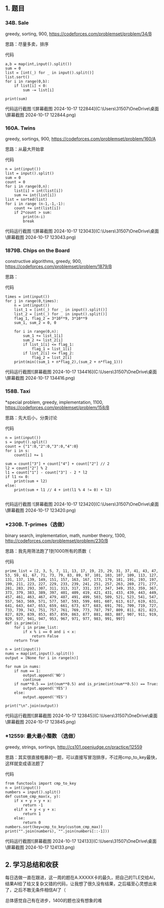 ## 1. 题目



### 34B. Sale



greedy, sorting, 900, https://codeforces.com/problemset/problem/34/B

思路：尽量多卖，排序

代码

```
a,b = map(int,input().split())
sum = 0
list = [int(_) for _ in input().split()]
list.sort()
for i in range(0,b):
    if list[i] < 0:
        sum -= list[i]
 
print(sum)
```



代码运行截图 ![屏幕截图 2024-10-17 122844](C:\Users\31507\OneDrive\桌面\屏幕截图 2024-10-17 122844.png)

### 160A. Twins



greedy, sortings, 900, https://codeforces.com/problemset/problem/160/A

思路：从最大开始拿

代码

```
n = int(input())
list = input().split()
sum = 0
count = 0
for i in range(0,n):
    list[i] = int(list[i])
    sum += int(list[i])
list = sorted(list)
for i in range (n-1,-1,-1):
    count += int(list[i])
    if 2*count > sum:
        print(n-i)
        break
```



代码运行截图 ![屏幕截图 2024-10-17 123043](C:\Users\31507\OneDrive\桌面\屏幕截图 2024-10-17 123043.png)

### 1879B. Chips on the Board



constructive algorithms, greedy, 900, https://codeforces.com/problemset/problem/1879/B

思路：

代码

```
times = int(input())
for j in range(0,times):
    n = int(input())
    list_1 = [int(_) for _ in input().split()]
    list_2 = [int(_) for _ in input().split()]
    flag_1, flag_2 = 3*10**9, 3*10**9
    sum_1, sum_2 = 0, 0
    
    for i in range(0,n):
        sum_1 += list_1[i]
        sum_2 += list_2[i]
        if list_1[i] <= flag_1:
            flag_1 = list_1[i]
        if list_2[i] <= flag_2:
            flag_2 = list_2[i]
    print(min((sum_1 + n*flag_2),(sum_2 + n*flag_1)))
```



代码运行截图![屏幕截图 2024-10-17 134416](C:\Users\31507\OneDrive\桌面\屏幕截图 2024-10-17 134416.png)

### 158B. Taxi



*special problem, greedy, implementation, 1100, https://codeforces.com/problemset/problem/158/B

思路：先大后小，分类讨论

代码

```
n = int(input())
s = input().split()
count = {"1":0,"2":0,"3":0,"4":0}
for i in s:
    count[i] += 1

sum = count["3"] + count["4"] + count["2"] // 2
l2 = count["2"] % 2
l1 = count["1"] - count["3"] - 2 * l2
if l1 <= 0:
    print(sum + l2)
else:
    print(sum + l1 // 4 + int(l1 % 4 != 0) + l2)
 
```



代码运行截图 ![屏幕截图 2024-10-17 123420](C:\Users\31507\OneDrive\桌面\屏幕截图 2024-10-17 123420.png)

### *230B. T-primes（选做）



binary search, implementation, math, number theory, 1300, http://codeforces.com/problemset/problem/230/B

思路：我先用筛法跑了1到1000所有的质数（

代码

```
prime_list = [2, 3, 5, 7, 11, 13, 17, 19, 23, 29, 31, 37, 41, 43, 47, 53, 59, 61, 67, 71, 73, 79, 83, 89, 97, 101, 103, 107, 109, 113, 127, 131, 137, 139, 149, 151, 157, 163, 167, 173, 179, 181, 191, 193, 197, 199, 211, 223, 227, 229, 233, 239, 241, 251, 257, 263, 269, 271, 277, 281, 283, 293, 307, 311, 313, 317, 331, 337, 347, 349, 353, 359, 367, 373, 379, 383, 389, 397, 401, 409, 419, 421, 431, 433, 439, 443, 449, 457, 461, 463, 467, 479, 487, 491, 499, 503, 509, 521, 523, 541, 547, 557, 563, 569, 571, 577, 587, 593, 599, 601, 607, 613, 617, 619, 631, 641, 643, 647, 653, 659, 661, 673, 677, 683, 691, 701, 709, 719, 727, 733, 739, 743, 751, 757, 761, 769, 773, 787, 797, 809, 811, 821, 823, 827, 829, 839, 853, 857, 859, 863, 877, 881, 883, 887, 907, 911, 919, 929, 937, 941, 947, 953, 967, 971, 977, 983, 991, 997]
def is_prime(x):
    for i in prime_list:
        if x % i == 0 and i < x:
            return False
    return True

n = int(input())
nums = map(int,input().split())
output = [None for i in range(n)]

for num in nums:
    if num == 1:
        output.append('NO')
        continue
    if num**0.5 == int(num**0.5) and is_prime(int(num**0.5)) == True:
        output.append('YES')
    else:
        output.append('YES')

print("\n".join(output))
```



代码运行截图![屏幕截图 2024-10-17 123845](C:\Users\31507\OneDrive\桌面\屏幕截图 2024-10-17 123845.png)

### *12559: 最大最小整数 （选做）



greedy, strings, sortings, http://cs101.openjudge.cn/practice/12559

思路：其实很直接粗暴的一题，可以直接写冒泡排序，不过用cmp_to_key最快，这样就变成语法题了

代码

```
from functools import cmp_to_key
n = int(input())
numbers = input().split()
def custom_cmp_max(x, y):
    if x + y > y + x:
        return -1
    elif x + y < y + x:
        return 1
    else:
        return 0
numbers.sort(key=cmp_to_key(custom_cmp_max))
print("".join(numbers), "".join(numbers[::-1]))
```



代码运行截图![屏幕截图 2024-10-17 124133](C:\Users\31507\OneDrive\桌面\屏幕截图 2024-10-17 124133.png)

## 2. 学习总结和收获



每日选做一直在跟进，这一周的题在A.XXXXX卡的最久，把自己的TLE交给AI，结果AI给了给又复杂又错的代码，让我想了很久没有结果，之后福至心灵想出来了，之后不敢无条件相信AI了（

总体感觉自己有在进步，1400的题也没有想象的难
